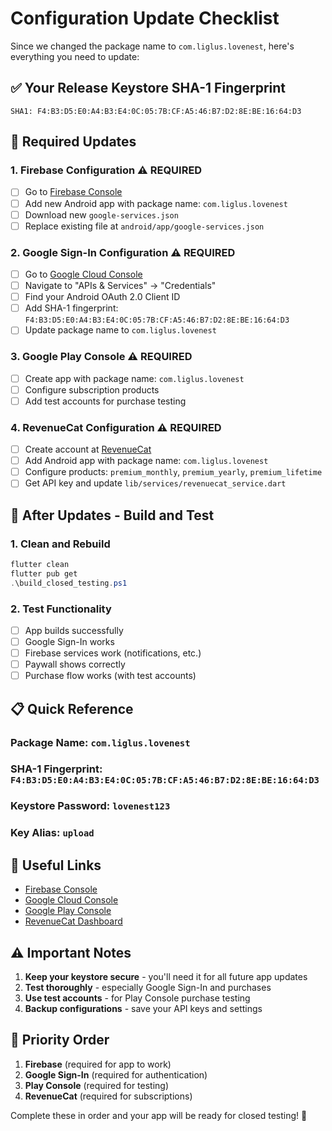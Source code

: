 # Configuration Update Checklist

Since we changed the package name to `com.liglus.lovenest`, here's everything you need to update:

## ✅ **Your Release Keystore SHA-1 Fingerprint**
```
SHA1: F4:B3:D5:E0:A4:B3:E4:0C:05:7B:CF:A5:46:B7:D2:8E:BE:16:64:D3
```

## 🔧 **Required Updates**

### 1. **Firebase Configuration** ⚠️ **REQUIRED**
- [ ] Go to [Firebase Console](https://console.firebase.google.com/)
- [ ] Add new Android app with package name: `com.liglus.lovenest`
- [ ] Download new `google-services.json`
- [ ] Replace existing file at `android/app/google-services.json`

### 2. **Google Sign-In Configuration** ⚠️ **REQUIRED**
- [ ] Go to [Google Cloud Console](https://console.cloud.google.com/)
- [ ] Navigate to "APIs & Services" → "Credentials"
- [ ] Find your Android OAuth 2.0 Client ID
- [ ] Add SHA-1 fingerprint: `F4:B3:D5:E0:A4:B3:E4:0C:05:7B:CF:A5:46:B7:D2:8E:BE:16:64:D3`
- [ ] Update package name to `com.liglus.lovenest`

### 3. **Google Play Console** ⚠️ **REQUIRED**
- [ ] Create app with package name: `com.liglus.lovenest`
- [ ] Configure subscription products
- [ ] Add test accounts for purchase testing

### 4. **RevenueCat Configuration** ⚠️ **REQUIRED**
- [ ] Create account at [RevenueCat](https://app.revenuecat.com/)
- [ ] Add Android app with package name: `com.liglus.lovenest`
- [ ] Configure products: `premium_monthly`, `premium_yearly`, `premium_lifetime`
- [ ] Get API key and update `lib/services/revenuecat_service.dart`

## 🚀 **After Updates - Build and Test**

### 1. **Clean and Rebuild**
```powershell
flutter clean
flutter pub get
.\build_closed_testing.ps1
```

### 2. **Test Functionality**
- [ ] App builds successfully
- [ ] Google Sign-In works
- [ ] Firebase services work (notifications, etc.)
- [ ] Paywall shows correctly
- [ ] Purchase flow works (with test accounts)

## 📋 **Quick Reference**

### **Package Name**: `com.liglus.lovenest`
### **SHA-1 Fingerprint**: `F4:B3:D5:E0:A4:B3:E4:0C:05:7B:CF:A5:46:B7:D2:8E:BE:16:64:D3`
### **Keystore Password**: `lovenest123`
### **Key Alias**: `upload`

## 🔗 **Useful Links**

- [Firebase Console](https://console.firebase.google.com/)
- [Google Cloud Console](https://console.cloud.google.com/)
- [Google Play Console](https://play.google.com/console)
- [RevenueCat Dashboard](https://app.revenuecat.com/)

## ⚠️ **Important Notes**

1. **Keep your keystore secure** - you'll need it for all future app updates
2. **Test thoroughly** - especially Google Sign-In and purchases
3. **Use test accounts** - for Play Console purchase testing
4. **Backup configurations** - save your API keys and settings

## 🎯 **Priority Order**

1. **Firebase** (required for app to work)
2. **Google Sign-In** (required for authentication)
3. **Play Console** (required for testing)
4. **RevenueCat** (required for subscriptions)

Complete these in order and your app will be ready for closed testing! 🚀
